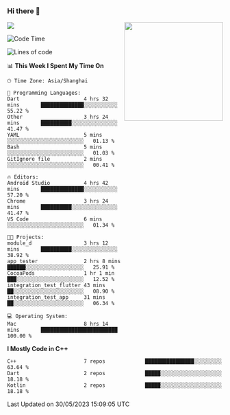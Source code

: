 ### Hi there 👋

![](https://metrics.lecoq.io/itaowu?template=classic&config.timezone=Asia%2FShanghai)
<img align='right' src="https://media.giphy.com/media/M9gbBd9nbDrOTu1Mqx/giphy.gif" width="230">

<!--START_SECTION:waka-->
![Code Time](http://img.shields.io/badge/Code%20Time-12%20hrs%2041%20mins-blue)

![Lines of code](https://img.shields.io/badge/From%20Hello%20World%20I%27ve%20Written-71.2%20thousand%20lines%20of%20code-blue)

📊 **This Week I Spent My Time On** 

```text
🕑︎ Time Zone: Asia/Shanghai

💬 Programming Languages: 
Dart                     4 hrs 32 mins       ██████████████░░░░░░░░░░░   55.22 % 
Other                    3 hrs 24 mins       ██████████░░░░░░░░░░░░░░░   41.47 % 
YAML                     5 mins              ░░░░░░░░░░░░░░░░░░░░░░░░░   01.13 % 
Bash                     5 mins              ░░░░░░░░░░░░░░░░░░░░░░░░░   01.03 % 
GitIgnore file           2 mins              ░░░░░░░░░░░░░░░░░░░░░░░░░   00.41 % 

🔥 Editors: 
Android Studio           4 hrs 42 mins       ██████████████░░░░░░░░░░░   57.20 % 
Chrome                   3 hrs 24 mins       ██████████░░░░░░░░░░░░░░░   41.47 % 
VS Code                  6 mins              ░░░░░░░░░░░░░░░░░░░░░░░░░   01.34 % 

🐱‍💻 Projects: 
module_d                 3 hrs 12 mins       ██████████░░░░░░░░░░░░░░░   38.92 % 
app_tester               2 hrs 8 mins        ██████░░░░░░░░░░░░░░░░░░░   25.91 % 
CocoaPods                1 hr 1 min          ███░░░░░░░░░░░░░░░░░░░░░░   12.52 % 
integration_test_flutter 43 mins             ██░░░░░░░░░░░░░░░░░░░░░░░   08.90 % 
integration_test_app     31 mins             ██░░░░░░░░░░░░░░░░░░░░░░░   06.34 % 

💻 Operating System: 
Mac                      8 hrs 14 mins       █████████████████████████   100.00 % 
```

**I Mostly Code in C++** 

```text
C++                      7 repos             ████████████████░░░░░░░░░   63.64 % 
Dart                     2 repos             █████░░░░░░░░░░░░░░░░░░░░   18.18 % 
Kotlin                   2 repos             █████░░░░░░░░░░░░░░░░░░░░   18.18 % 
```




 Last Updated on 30/05/2023 15:09:05 UTC
<!--END_SECTION:waka-->

<!--
**itaowu/itaowu** is a ✨ _special_ ✨ repository because its `README.md` (this file) appears on your GitHub profile.

Here are some ideas to get you started:

- 🔭 I’m currently working on ...
- 🌱 I’m currently learning ...
- 👯 I’m looking to collaborate on ...
- 🤔 I’m looking for help with ...
- 💬 Ask me about ...
- 📫 How to reach me: ...
- 😄 Pronouns: ...
- ⚡ Fun fact: ...
-->

